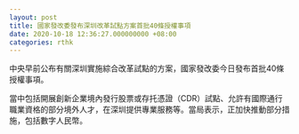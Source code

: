 ```yaml
---
layout: post
title: 國家發改委發布深圳改革試點方案首批40條授權事項
date: 2020-10-18 12:36:27.000000000 +08:00
categories: rthk
---
```


中央早前公布有關深圳實施綜合改革試點的方案，國家發改委今日發布首批40條授權事項。

當中包括開展創新企業境內發行股票或存托憑證（CDR）試點、允許有國際通行職業資格的部分境外人才，在深圳提供專業服務等。當局表示，正加快推動部分措施，包括數字人民幣。
